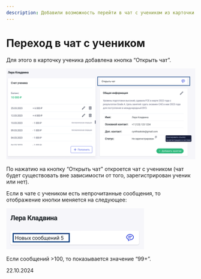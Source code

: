 ```yaml
---
description: Добавили возможность перейти в чат с учеником из карточки ученика
---
```


# Переход в чат с учеником

Для этого в карточку ученика добавлена кнопка “Открыть чат”.

![](<../../.gitbook/assets/image (19).png>)

По нажатию на кнопку “Открыть чат" откроется чат с учеником (чат будет существовать вне зависимости от того, зарегистрирован ученик или нет).

Если в чате с учеником есть непрочитанные сообщения, то отображение кнопки меняется на следующее:

![](<../../.gitbook/assets/image (20).png>)

Если сообщений >100, то показывается значение “99+”.

22.10.2024
